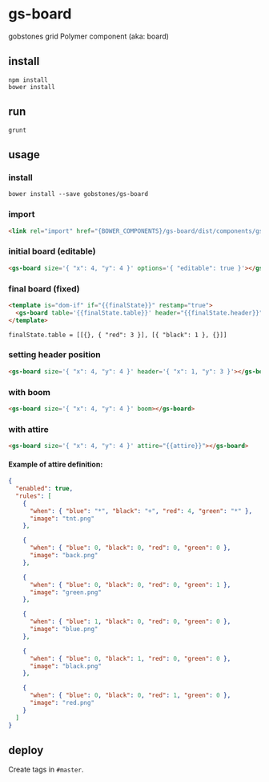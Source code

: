 # gs-board

gobstones grid Polymer component (aka: board)

## install
```
npm install
bower install
```

## run
```
grunt
```

## usage

### install
```
bower install --save gobstones/gs-board
```

### import
```html
<link rel="import" href="{BOWER_COMPONENTS}/gs-board/dist/components/gs-board.html">
```

### initial board (editable)
```html
<gs-board size='{ "x": 4, "y": 4 }' options='{ "editable": true }'></gs-board>
```

### final board (fixed)
```html
<template is="dom-if" if="{{finalState}}" restamp="true">
  <gs-board table='{{finalState.table}}' header="{{finalState.header}}"></gs-board>
</template>
```
```
finalState.table = [[{}, { "red": 3 }], [{ "black": 1 }, {}]]
```

### setting header position
```html
<gs-board size='{ "x": 4, "y": 4 }' header='{ "x": 1, "y": 3 }'></gs-board>
```

### with boom
```html
<gs-board size='{ "x": 4, "y": 4 }' boom></gs-board>
```

### with attire
```html
<gs-board size='{ "x": 4, "y": 4 }' attire="{{attire}}"></gs-board>
```

#### Example of attire definition:
```json
{
  "enabled": true,
  "rules": [
    {
      "when": { "blue": "*", "black": "+", "red": 4, "green": "*" },
      "image": "tnt.png"
    },

    {
      "when": { "blue": 0, "black": 0, "red": 0, "green": 0 },
      "image": "back.png"
    },

    {
      "when": { "blue": 0, "black": 0, "red": 0, "green": 1 },
      "image": "green.png"
    },

    {
      "when": { "blue": 1, "black": 0, "red": 0, "green": 0 },
      "image": "blue.png"
    },

    {
      "when": { "blue": 0, "black": 1, "red": 0, "green": 0 },
      "image": "black.png"
    },

    {
      "when": { "blue": 0, "black": 0, "red": 1, "green": 0 },
      "image": "red.png"
    }
  ]
}
```

## deploy

Create tags in `#master`.
